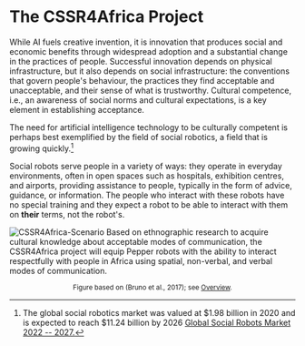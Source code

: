 # The CSSR4Africa Project

While AI fuels creative invention, it is innovation that produces social and economic benefits through widespread adoption and a substantial change in the practices of people.  Successful innovation  depends on physical infrastructure, but it also depends on social infrastructure: the  conventions that govern  people's behaviour,  the practices they find acceptable and unacceptable, and their sense of what is trustworthy. Cultural competence, i.e., an awareness of social norms and cultural expectations, is a key element in establishing acceptance.

The  need for artificial intelligence technology to be culturally competent is perhaps best exemplified by the field of social robotics, a field that is growing quickly.[^1]

Social robots serve people in a variety of ways: they operate in everyday environments, often in open spaces such as hospitals, exhibition centres, and airports, providing  assistance to people, typically in the form of advice, guidance, or information.  The people who interact with these robots have no special training and they expect a robot to be able to interact with them on **their** terms, not the robot's.  
 
![CSSR4Africa-Scenario](https://cssr4africa.github.io/images/CSSR_Scenario.png)
Based on ethnographic research to acquire cultural knowledge about acceptable modes of communication, the CSSR4Africa project will equip  Pepper robots with the ability to interact respectfully with people in Africa using spatial, non-verbal, and verbal modes of communication. 
<center><small>Figure based on (Bruno et al., 2017);  see <a href="https://cssr4africa.github.io/overview">Overview</a>.</small></center>


[^1]: The global social robotics market was valued at $1.98 billion in 2020 and is expected to reach $11.24 billion by 2026 [Global Social Robots Market 2022 -- 2027.](www.researchandmarkets.com/reports/5120156.)
 